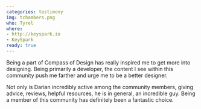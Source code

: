 ```yaml
---
categories: testimony
img: tchambers.png
who: Tyrel
where:
- http://keyspark.io
- KeySpark
ready: true
---
```

Being a part of Compass of Design has really inspired me to get more into designing. Being primarily a developer, the content I see within this community push me farther and urge me to be a better designer.

Not only is Darian incredibly active among the community members, giving advice, reviews, helpful resources, he is in general, an incredible guy. Being a member of this community has definitely been a fantastic choice.
